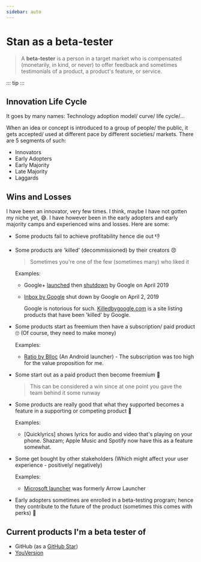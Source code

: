 ```yaml
---
sidebar: auto
---
```


# Stan as a beta-tester

> A **beta-tester** is a person in a target market who is compensated (monetarily, in kind, or never) to offer feedback and sometimes testimonials of a product, a product's feature, or service.

::: tip
<Tip/>
:::

## Innovation Life Cycle

It goes by many names: Technology adoption model/ curve/ life cycle/...

When an idea or concept is introduced to a group of people/ the public, it gets accepted/ used at different pace by different societies/ markets. There are 5 segments of such:

- Innovators
- Early Adopters
- Early Majority
- Late Majority
- Laggards

## Wins and Losses

I have been an innovator, very few times. I think, maybe I have not gotten my niche yet, :sweat_smile:. I have however been in the early adopters and early majority camps and experienced wins and losses. Here are some:

- Some products fail to achieve profitability hence die out :-1:
- Some products are 'killed' (decommissioned) by their creators :angry:

  > Sometimes you're one of the few (sometimes many) who liked it

  Examples:

  - Google+ [launched][g+ launch] then [shutdown][g+] by Google on April 2019
  - [Inbox by Google][inbox] shut down by Google on April 2, 2019

    Google is notorious for such. [Killedbygoogle.com][killed-by-google] is a site listing products that have been 'killed' by Google.

- Some products start as freemium then have a subscription/ paid product :roll_eyes: (Of course, they need to make money)

  Examples:

  - [Ratio by Blloc][ratio] (An Android launcher) - The subscription was too high for the value proposition for me.

- Some start out as a paid product then become freemium :shrug:

  > This can be considered a win since at one point you gave the team behind it some runway

- Some products are really good that what they supported becomes a feature in a supporting or competing product :monocle_face:

  Examples:

  - [Quicklyrics] shows lyrics for audio and video that's playing on your phone. Shazam; Apple Music and Spotify now have this as a feature somewhat.

- Some get bought by other stakeholders (Which might affect your user experience - positively/ negatively)

  Examples:

  - [Microsoft launcher][ms-launcher] was formerly Arrow Launcher

- Early adopters sometimes are enrolled in a beta-testing program; hence they contribute to the future of the product (sometimes this comes with perks) :tada:

## Current products I'm a beta tester of

- GitHub (as a [GitHub Star][gh star])
- [YouVersion][youversion]

[g+ launch]: https://googleblog.blogspot.com/2011/06/introducing-google-project-real-life.html
[g+]: https://plus.google.com/
[gh star]: /blog/github-stars
[inbox]: https://gmail.google.com/inbox/
[killed-by-google]: https://killedbygoogle.com/
[ratio]: https://www.blloc.com/
[ms-launcher]: https://www.microsoft.com/en-us/launcher
[youversion]: https://play.google.com/store/apps/details?id=com.sirma.mobile.bible.android
